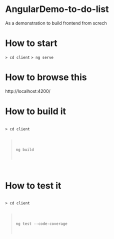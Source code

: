 # AngularDemo-to-do-list
As a demonstration to build frontend from screch

# How to start

`> cd client`
`> ng serve`

# How to browse this
http://localhost:4200/

# How to build it
<code>
> cd client

> ng build
</code>

# How to test it
<code>
> cd client

> ng test --code-coverage
</code>
